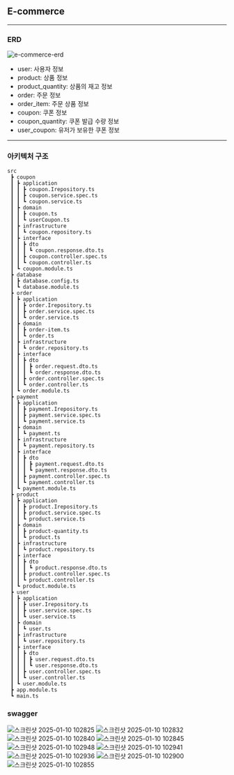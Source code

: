 ## E-commerce

---

### ERD
![e-commerce-erd](https://github.com/user-attachments/assets/651a52e2-1301-464d-91cf-e30ecfccd5db)

-   user: 사용자 정보
-   product: 상품 정보
-   product_quantity: 상품의 재고 정보
-   order: 주문 정보
-   order_item: 주문 상품 정보
-   coupon: 쿠폰 정보
-   coupon_quantity: 쿠폰 발급 수량 정보
-   user_coupon: 유저가 보유한 쿠폰 정보

---

### 아키텍처 구조

```
src
 ┣ coupon
 ┃ ┣ application
 ┃ ┃ ┣ coupon.Irepository.ts
 ┃ ┃ ┣ coupon.service.spec.ts
 ┃ ┃ ┗ coupon.service.ts
 ┃ ┣ domain
 ┃ ┃ ┣ coupon.ts
 ┃ ┃ ┗ userCoupon.ts
 ┃ ┣ infrastructure
 ┃ ┃ ┗ coupon.repository.ts
 ┃ ┣ interface
 ┃ ┃ ┣ dto
 ┃ ┃ ┃ ┗ coupon.response.dto.ts
 ┃ ┃ ┣ coupon.controller.spec.ts
 ┃ ┃ ┗ coupon.controller.ts
 ┃ ┗ coupon.module.ts
 ┣ database
 ┃ ┣ database.config.ts
 ┃ ┗ database.module.ts
 ┣ order
 ┃ ┣ application
 ┃ ┃ ┣ order.Irepository.ts
 ┃ ┃ ┣ order.service.spec.ts
 ┃ ┃ ┗ order.service.ts
 ┃ ┣ domain
 ┃ ┃ ┣ order-item.ts
 ┃ ┃ ┗ order.ts
 ┃ ┣ infrastructure
 ┃ ┃ ┗ order.repository.ts
 ┃ ┣ interface
 ┃ ┃ ┣ dto
 ┃ ┃ ┃ ┣ order.request.dto.ts
 ┃ ┃ ┃ ┗ order.response.dto.ts
 ┃ ┃ ┣ order.controller.spec.ts
 ┃ ┃ ┗ order.controller.ts
 ┃ ┗ order.module.ts
 ┣ payment
 ┃ ┣ application
 ┃ ┃ ┣ payment.Irepository.ts
 ┃ ┃ ┣ payment.service.spec.ts
 ┃ ┃ ┗ payment.service.ts
 ┃ ┣ domain
 ┃ ┃ ┗ payment.ts
 ┃ ┣ infrastructure
 ┃ ┃ ┗ payment.repository.ts
 ┃ ┣ interface
 ┃ ┃ ┣ dto
 ┃ ┃ ┃ ┣ payment.request.dto.ts
 ┃ ┃ ┃ ┗ payment.response.dto.ts
 ┃ ┃ ┣ payment.controller.spec.ts
 ┃ ┃ ┗ payment.controller.ts
 ┃ ┗ payment.module.ts
 ┣ product
 ┃ ┣ application
 ┃ ┃ ┣ product.Irepository.ts
 ┃ ┃ ┣ product.service.spec.ts
 ┃ ┃ ┗ product.service.ts
 ┃ ┣ domain
 ┃ ┃ ┣ product-quantity.ts
 ┃ ┃ ┗ product.ts
 ┃ ┣ infrastructure
 ┃ ┃ ┗ product.repository.ts
 ┃ ┣ interface
 ┃ ┃ ┣ dto
 ┃ ┃ ┃ ┗ product.response.dto.ts
 ┃ ┃ ┣ product.controller.spec.ts
 ┃ ┃ ┗ product.controller.ts
 ┃ ┗ product.module.ts
 ┣ user
 ┃ ┣ application
 ┃ ┃ ┣ user.Irepository.ts
 ┃ ┃ ┣ user.service.spec.ts
 ┃ ┃ ┗ user.service.ts
 ┃ ┣ domain
 ┃ ┃ ┗ user.ts
 ┃ ┣ infrastructure
 ┃ ┃ ┗ user.repository.ts
 ┃ ┣ interface
 ┃ ┃ ┣ dto
 ┃ ┃ ┃ ┣ user.request.dto.ts
 ┃ ┃ ┃ ┗ user.response.dto.ts
 ┃ ┃ ┣ user.controller.spec.ts
 ┃ ┃ ┗ user.controller.ts
 ┃ ┗ user.module.ts
 ┣ app.module.ts
 ┗ main.ts
```

### swagger
![스크린샷 2025-01-10 102825](https://github.com/user-attachments/assets/b8254abe-e87e-4329-a57d-ddb8ee97fd40)
![스크린샷 2025-01-10 102832](https://github.com/user-attachments/assets/36df8662-4cd5-4ef1-851b-d1053f7b3844)
![스크린샷 2025-01-10 102840](https://github.com/user-attachments/assets/07c7f993-a917-4cc8-85e1-7c09e7d709ce)
![스크린샷 2025-01-10 102845](https://github.com/user-attachments/assets/c7ba053e-2672-4fe8-adc1-4294575880c4)
![스크린샷 2025-01-10 102948](https://github.com/user-attachments/assets/37d26efa-d171-4877-98bf-d837289a938d)
![스크린샷 2025-01-10 102941](https://github.com/user-attachments/assets/50f79381-2583-464a-a8c8-4f80e5d8f139)
![스크린샷 2025-01-10 102936](https://github.com/user-attachments/assets/3b1ac717-6adb-4f7f-a224-de37335ec9b1)
![스크린샷 2025-01-10 102900](https://github.com/user-attachments/assets/abda56a6-ab63-48e6-8aaa-2bd352135715)
![스크린샷 2025-01-10 102855](https://github.com/user-attachments/assets/28698639-c810-4a3d-9188-cf2cd0ecaaa4)

